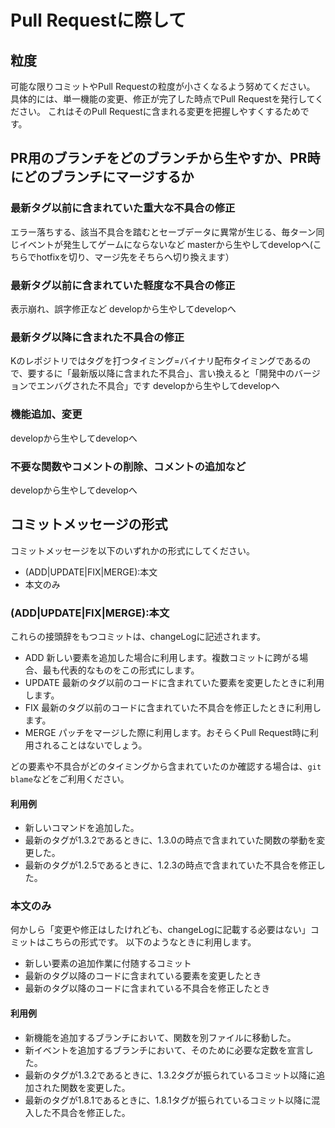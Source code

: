 # Pull Requestに際して

## 粒度

可能な限りコミットやPull Requestの粒度が小さくなるよう努めてください。
具体的には、単一機能の変更、修正が完了した時点でPull Requestを発行してください。
これはそのPull Requestに含まれる変更を把握しやすくするためです。

## PR用のブランチをどのブランチから生やすか、PR時にどのブランチにマージするか

### 最新タグ以前に含まれていた重大な不具合の修正

エラー落ちする、該当不具合を踏むとセーブデータに異常が生じる、毎ターン同じイベントが発生してゲームにならないなど
masterから生やしてdevelopへ(こちらでhotfixを切り、マージ先をそちらへ切り換えます）

### 最新タグ以前に含まれていた軽度な不具合の修正

表示崩れ、誤字修正など
developから生やしてdevelopへ

### 最新タグ以降に含まれた不具合の修正

Kのレポジトリではタグを打つタイミング=バイナリ配布タイミングであるので、要するに「最新版以降に含まれた不具合」、言い換えると「開発中のバージョンでエンバグされた不具合」です
developから生やしてdevelopへ

### 機能追加、変更

developから生やしてdevelopへ

### 不要な関数やコメントの削除、コメントの追加など

developから生やしてdevelopへ

## コミットメッセージの形式

コミットメッセージを以下のいずれかの形式にしてください。

- (ADD|UPDATE|FIX|MERGE):本文
- 本文のみ

### (ADD|UPDATE|FIX|MERGE):本文

これらの接頭辞をもつコミットは、changeLogに記述されます。

- ADD 新しい要素を追加した場合に利用します。複数コミットに跨がる場合、最も代表的なものをこの形式にします。
- UPDATE 最新のタグ以前のコードに含まれていた要素を変更したときに利用します。
- FIX 最新のタグ以前のコードに含まれていた不具合を修正したときに利用します。
- MERGE パッチをマージした際に利用します。おそらくPull Request時に利用されることはないでしょう。

どの要素や不具合がどのタイミングから含まれていたのか確認する場合は、`git blame`などをご利用ください。

#### 利用例

- 新しいコマンドを追加した。
- 最新のタグが1.3.2であるときに、1.3.0の時点で含まれていた関数の挙動を変更した。
- 最新のタグが1.2.5であるときに、1.2.3の時点で含まれていた不具合を修正した。

### 本文のみ

何かしら「変更や修正はしたけれども、changeLogに記載する必要はない」コミットはこちらの形式です。
以下のようなときに利用します。

- 新しい要素の追加作業に付随するコミット
- 最新のタグ以降のコードに含まれている要素を変更したとき
- 最新のタグ以降のコードに含まれている不具合を修正したとき

#### 利用例

- 新機能を追加するブランチにおいて、関数を別ファイルに移動した。
- 新イベントを追加するブランチにおいて、そのために必要な定数を宣言した。
- 最新のタグが1.3.2であるときに、1.3.2タグが振られているコミット以降に追加された関数を変更した。
- 最新のタグが1.8.1であるときに、1.8.1タグが振られているコミット以降に混入した不具合を修正した。
